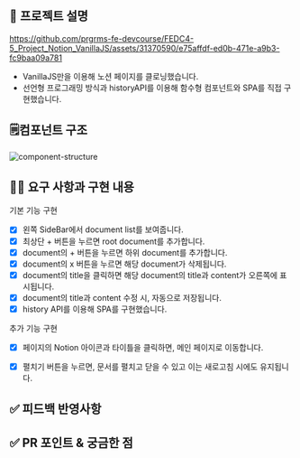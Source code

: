 ## 📌 프로젝트 설명
https://github.com/prgrms-fe-devcourse/FEDC4-5_Project_Notion_VanillaJS/assets/31370590/e75affdf-ed0b-471e-a9b3-fc9baa09a781

+ VanillaJS만을 이용해 노션 페이지를 클로닝했습니다.
+ 선언형 프로그래밍 방식과 historyAPI를 이용해 함수형 컴포넌트와 SPA를 직접 구현했습니다. 

## 🗒️컴포넌트 구조
![component-structure](https://github.com/prgrms-fe-devcourse/FEDC4-5_Project_Notion_VanillaJS/assets/31370590/6dee4da2-9c9c-4f78-9736-bfe9862a1fdf)

## 👩‍💻 요구 사항과 구현 내용 
기본 기능 구현
- [x] 왼쪽 SideBar에서 document list를 보여줍니다.
- [x] 최상단 + 버튼을 누르면 root document를 추가합니다.
- [x] document의 + 버튼을 누르면 하위 document를 추가합니다.
- [x] document의  x 버튼을 누르면 해당 document가 삭제됩니다.
- [x] document의 title을 클릭하면 해당 document의 title과 content가 오른쪽에 표시됩니다.
- [x] document의 title과 content 수정 시, 자동으로 저장됩니다. 
- [x] history API를 이용해 SPA를 구현했습니다. 

추가 기능 구현 
- [x] 페이지의 Notion 아이콘과 타이틀을 클릭하면, 메인 페이지로 이동합니다. 
- [x] 펼치기 버튼을 누르면, 문서를 펼치고 닫을 수 있고 이는 새로고침 시에도 유지됩니다. 


## ✅ 피드백 반영사항  

## ✅ PR 포인트 & 궁금한 점 
